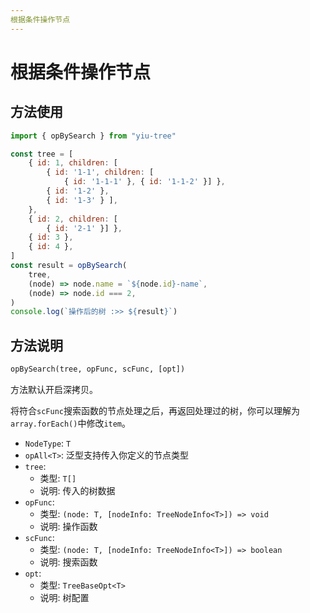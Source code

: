 ```yaml
---
根据条件操作节点
---
```


# 根据条件操作节点

## 方法使用

```js
import { opBySearch } from "yiu-tree"

const tree = [
    { id: 1, children: [
        { id: '1-1', children: [
            { id: '1-1-1' }, { id: '1-1-2' }] },
        { id: '1-2' },
        { id: '1-3' } ],
    },
    { id: 2, children: [
        { id: '2-1' }] },
    { id: 3 },
    { id: 4 },
]
const result = opBySearch(
    tree,
    (node) => node.name = `${node.id}-name`,
    (node) => node.id === 2,
)
console.log(`操作后的树 :>> ${result}`)
```

## 方法说明

```txt
opBySearch(tree, opFunc, scFunc, [opt])
```

方法默认开启深拷贝。

将符合`scFunc`搜索函数的节点处理之后，再返回处理过的树，你可以理解为`array.forEach()`中修改`item`。

- `NodeType`: `T`
- `opAll<T>`: 泛型支持传入你定义的节点类型
- `tree`:
  - 类型: `T[]`
  - 说明: 传入的树数据
- `opFunc`:
  - 类型: `(node: T, [nodeInfo: TreeNodeInfo<T>]) => void`
  - 说明: 操作函数
- `scFunc`:
  - 类型: `(node: T, [nodeInfo: TreeNodeInfo<T>]) => boolean`
  - 说明: 搜索函数
- `opt`:
  - 类型: `TreeBaseOpt<T>`
  - 说明: 树配置
